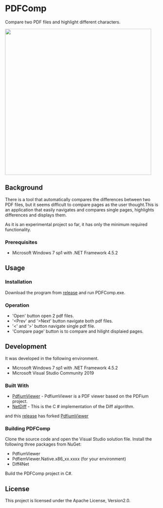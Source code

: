 # PDFComp
Compare two PDF files and highlight different characters.

<img src="https://user-images.githubusercontent.com/50268838/57225045-2575a780-7046-11e9-9f16-0b3a44c5f5ee.png" width="480">

## Background

There is a tool that automatically compares the differences between two PDF files, but it seems difficult to compare pages as the user thought.This is an application that easily navigates and compares single pages, highlights differences and displays them.

As it is an experimental project so far, it has only the minimum required functionality.

### Prerequisites

* Microsoft Windows 7 sp1 with .NET Framework 4.5.2

## Usage
### Installation

Download the program from [release](https://github.com/wiera987/PDFComp/releases) and run PDFComp.exe.

### Operation

* 'Open' button open 2 pdf files.
* '<Prev' and '>Next' button navigate both pdf files.
* '<' and '>' button navigate single pdf file.
* 'Compare page' button is to compare and hilight displaied pages.

## Development

It was developed in the following environment.

* Microsoft Windows 7 sp1 with .NET Framework 4.5.2
* Microsoft Visual Studio Community 2019

### Built With

* [PdfiumViewer](https://github.com/pvginkel/PdfiumViewer/) - PdfiumViewer is a PDF viewer based on the PDFium project.
* [NetDiff](https://github.com/skanmera/NetDiff/) - This is the C # implementation of the Diff algorithm.

and this [release](https://github.com/wiera987/PDFComp/releases) has forked [PdfiumViewer](https://github.com/wiera987/PdfiumViewer)

### Building PDFComp
Clone the source code and open the Visual Studio solution file.
Install the following three packages from NuGet:

* PdfiumViewer
* PdfiemViewer.Native.x86_xx.xxxx (for your environment)
* Diff4Net

Build the PDFComp project in C#.

## License

This project is licensed under the Apache License, Version2.0.
